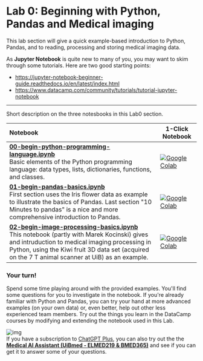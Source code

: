 # Lab 0: Beginning with Python, Pandas and Medical imaging

This lab section will give a quick example-based introduction to Python, Pandas, and to reading, processing and storing medical imaging data. 



<!-- 
## Slides

## Machine Learning
<!-- Commented as this slide deck is covered in the "Motivation_MedicalAI" slide deck
<a href="https://docs.google.com/presentation/d/e/2PACX-1vREHZA9OSvQa2fOGGDikHF_gDZz0tzgaARVmsjXq7xjFlwDDlkmMSDEvZ5Sa9GflbTybFJLQ3IqltjR/pub?start=false&loop=false&delayms=3000"><img src="assets/lab0-slides.png"></a>
-->


As **Jupyter Notebook** is quite new to many of you, you may want to skim through some tutorials. Here are two good starting points: 
* https://jupyter-notebook-beginner-guide.readthedocs.io/en/latest/index.html
* https://www.datacamp.com/community/tutorials/tutorial-jupyter-notebook

<hr>

Short description on the three notesbooks in this Lab0 section.

| Notebook    |      1-Click Notebook     
|:----------|------|
|  [**00-begin-python-programming-language.ipynb**](https://nbviewer.org/github/MMIV-ML/ELMED219/blob/main/Lab0-ML/Lab0-begin-python-pandas-medim/00-begin-python-programming-language.ipynb) <br> Basic elements of the Python programming language: data types, lists, dictionaries, functions, and classes. | [![Google Colab](https://colab.research.google.com/assets/colab-badge.svg)](https://colab.research.google.com/github/MMIV-ML/ELMED219/blob/main/Lab0-ML/Lab0-begin-python-pandas-medim/00-begin-python-programming-language.ipynb)<br>
|  [**01-begin-pandas-basics.ipynb**](https://nbviewer.org/github/MMIV-ML/ELMED219/blob/main/Lab0-ML/Lab0-begin-python-pandas-medim/01-begin-pandas-basics.ipynb) <br>First section uses the Iris flower data as example to illustrate the basics of Pandas. Last section "10 Minutes to pandas" is a nice and more comprehensive introduction to Pandas.  | [![Google Colab](https://colab.research.google.com/assets/colab-badge.svg)](https://colab.research.google.com/github/MMIV-ML/ELMED219/blob/main/Lab0-ML/Lab0-begin-python-pandas-medim/01-begin-pandas-basics.ipynb)<br>
|  [**02-begin-image-processing-basics.ipynb**](https://nbviewer.org/github/MMIV-ML/ELMED219/blob/main/Lab0-ML/Lab0-begin-python-pandas-medim/02-begin-image-processing-basics.ipynb) <br>This notebook (partly with Marek Kocinski) gives and intruduction to medical imaging processing in Python, using the Kiwi fruit 3D data set (acquired on the 7 T animal scanner at UiB) as an example.  | [![Google Colab](https://colab.research.google.com/assets/colab-badge.svg)](https://colab.research.google.com/github/MMIV-ML/ELMED219/blob/main/Lab0-ML/Lab0-begin-python-pandas-medim/02-begin-image-processing-basics.ipynb)<br>

</p>



### Your turn! 

Spend some time playing around with the provided examples. You'll find some questions for you to investigate in the notebook. If you're already familiar with Python and Pandas, you can try your hand at more advanced examples (on your own data) or, even better, help out other less experienced team members. Try out the things you learn in the DataCamp courses by modifying and extending the notebook used in this Lab.


![img](../../assets/GPT-MedAI.png)<br>
If you have a subscription to [ChatGPT Plus](https://openai.com/blog/chatgpt-plus), you can also try out the the [**Medical AI Assistant (UiBmed - ELMED219 & BMED365)**](https://chat.openai.com/g/g-d90dfN17H-medical-ai-assistant-uibmed-elmed219-bmed365) and see if you can get it to answer some of your questions.
